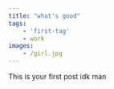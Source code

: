 ```yaml
---
title: "what's good"
tags: 
    - 'first-tag'
    - work
images:
    - /girl.jpg
---
```


This is your first post idk man